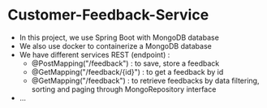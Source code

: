 # Customer-Feedback-Service
- In this project, we use Spring Boot with MongoDB database
- We also use docker to containerize a MongoDB database
- We have different services REST (endpoint) :
  - @PostMapping("/feedback") : to save, store a feedback
  - @GetMapping("/feedback/{id}") : to get a feedback by id
  - @GetMapping("/feedback") : to retrieve feedbacks by data filtering, sorting and paging through MongoRepository interface
- ... 
